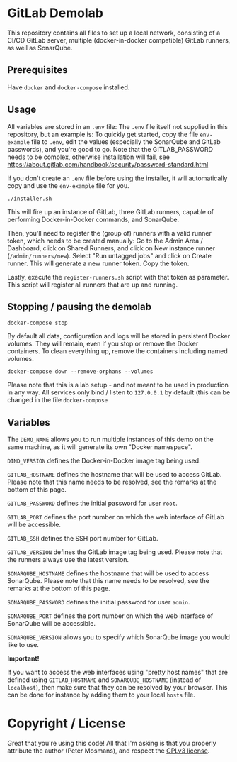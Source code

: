 # GitLab Demolab

This repository contains all files to set up a local network, consisting of a
CI/CD GitLab server, multiple (docker-in-docker compatible) GitLab runners, as
well as SonarQube.

## Prerequisites

Have `docker` and `docker-compose` installed.

## Usage

All variables are stored in an `.env` file: The `.env` file itself not supplied
in this repository, but an example is: To quickly get started, copy the file
`env-example` file to `.env`, edit the values (especially the SonarQube and
GitLab passwords), and you\'re good to go. Note that the GITLAB_PASSWORD needs
to be complex, otherwise installation will fail, see
<https://about.gitlab.com/handbook/security/password-standard.html>

If you don't create an `.env` file before using the installer, it will
automatically copy and use the `env-example` file for you.

```console
./installer.sh
```

This will fire up an instance of GitLab, three GitLab runners, capable of
performing Docker-in-Docker commands, and SonarQube.

Then, you\'ll need to register the (group of) runners with a valid runner token,
which needs to be created manually: Go to the Admin Area / Dashboard, click on
Shared Runners, and click on New instance runner (`/admin/runners/new`). Select
\"Run untagged jobs\" and click on Create runner. This will generate a new
runner token. Copy the token.

Lastly, execute the `register-runners.sh` script with that token as parameter.
This script will register all runners that are up and running.

## Stopping / pausing the demolab

```console
docker-compose stop
```

By default all data, configuration and logs will be stored in persistent Docker
volumes. They will remain, even if you stop or remove the Docker containers. To
clean everything up, remove the containers including named volumes.

```console
docker-compose down --remove-orphans --volumes
```

Please note that this is a lab setup - and not meant to be used in production in
any way. All services only bind / listen to `127.0.0.1` by default (this can be
changed in the file `docker-compose`

## Variables

The `DEMO_NAME` allows you to run multiple instances of this demo on the same
machine, as it will generate its own \"Docker namespace\".

`DIND_VERSION` defines the Docker-in-Docker image tag being used.

`GITLAB_HOSTNAME` defines the hostname that will be used to access GitLab.
Please note that this name needs to be resolved, see the remarks at the bottom
of this page.

`GITLAB_PASSWORD` defines the initial password for user `root`.

`GITLAB_PORT` defines the port number on which the web interface of GitLab will
be accessible.

`GITLAB_SSH` defines the SSH port number for GitLab.

`GITLAB_VERSION` defines the GitLab image tag being used. Please note that the
runners always use the latest version.

`SONARQUBE_HOSTNAME` defines the hostname that will be used to access SonarQube.
Please note that this name needs to be resolved, see the remarks at the bottom
of this page.

`SONARQUBE_PASSWORD` defines the initial password for user `admin`.

`SONARQUBE_PORT` defines the port number on which the web interface of SonarQube
will be accessible.

`SONARQUBE_VERSION` allows you to specify which SonarQube image you would like
to use.

**Important!**

If you want to access the web interfaces using \"pretty host names\" that are
defined using `GITLAB_HOSTNAME` and `SONARQUBE_HOSTNAME` (instead of
`localhost`), then make sure that they can be resolved by your browser. This can
be done for instance by adding them to your local `hosts` file.

# Copyright / License

Great that you're using this code! All that I'm asking is that you properly
attribute the author (Peter Mosmans), and respect the [GPLv3 license](LICENSE).
